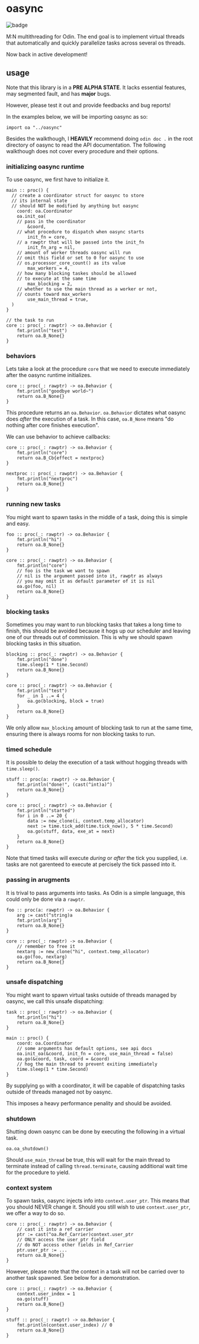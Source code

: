 # oasync

![badge](https://img.shields.io/badge/documentation%20taken%20seriously-ff7eb6)

M:N multithreading for Odin. The end goal is to implement virtual threads that 
automatically and quickly parallelize tasks across several os threads.

Now back in active development!

## usage
Note that this library is in a **PRE ALPHA STATE**. It lacks essential features,
may segmented fault, and has **major** bugs.

However, please test it out and provide feedbacks and bug reports!

In the examples below, we will be importing oasync as so: 
```odin 
import oa "../oasync"
```

Besides the walkthough, I **HEAVILY** recommend doing `odin doc .` in the 
root directory of oasync to read the API documentation. The following 
walkthough does not cover every procedure and their options.

### initializing oasync runtime
To use oasync, we first have to initialize it. 
```odin
main :: proc() {
  // create a coordinator struct for oasync to store 
  // its internal state
  // should NOT be modified by anything but oasync
	coord: oa.Coordinator
	oa.init_oa(
    // pass in the coordinator
		&coord,
    // what procedure to dispatch when oasync starts
		init_fn = core,
    // a rawptr that will be passed into the init_fn
		init_fn_arg = nil,
    // amount of worker threads oasync will run
    // omit this field or set to 0 for oasync to use 
    // os.processor_core_count() as its value
		max_workers = 4,
    // how many blocking taskes should be allowed 
    // to execute at the same time
		max_blocking = 2,
    // whether to use the main thread as a worker or not, 
    // counts toward max_workers
		use_main_thread = true,
  )
}

// the task to run
core :: proc(_: rawptr) -> oa.Behavior {
	fmt.println("test")
	return oa.B_None{}
}
```

### behaviors

Lets take a look at the procedure `core` that we need to 
execute immediately after the oasync runtime initializes.

```odin
core :: proc(_: rawptr) -> oa.Behavior {
	fmt.println("goodbye world~")
	return oa.B_None{}
}
```
This procedure returns an `oa.Behavior`. `oa.Behavior` dictates
what oasync does *after* the execution of a task. In this 
case, `oa.B_None` means "do nothing after core finishes execution".

We can use behavior to achieve callbacks:
```odin
core :: proc(_: rawptr) -> oa.Behavior {
	fmt.println("core")
	return oa.B_Cb{effect = nextproc}
}

nextproc :: proc(_: rawptr) -> oa.Behavior {
	fmt.println("nextproc")
	return oa.B_None{}
}
```

### running new tasks

You might want to spawn tasks in the middle of a task, doing 
this is simple and easy.

```odin
foo :: proc(_: rawptr) -> oa.Behavior {
	fmt.println("hi")
	return oa.B_None{}
}

core :: proc(_: rawptr) -> oa.Behavior {
	fmt.println("core")
	// foo is the task we want to spawn 
	// nil is the argument passed into it, rawptr as always 
	// you may omit it as default parameter of it is nil
	oa.go(foo, nil) 
	return oa.B_None{}
}
```

### blocking tasks
Sometimes you may want to run blocking tasks that takes a 
long time to finish, this should be avoided because it hogs 
up our scheduler and leaving one of our threads out of commission.
This is why we should spawn blocking tasks in this situation.
```odin
blocking :: proc(_: rawptr) -> oa.Behavior {
	fmt.println("done")
	time.sleep(1 * time.Second)
	return oa.B_None{}
}

core :: proc(_: rawptr) -> oa.Behavior {
	fmt.println("test")
	for _ in 1 ..= 4 {
		oa.go(blocking, block = true)
	}
	return oa.B_None{}
}
```
We only allow `max_blocking` amount of blocking task to run 
at the same time, ensuring there is always rooms for non blocking 
tasks to run.

### timed schedule
It is possible to delay the execution of a task without hogging 
threads with `time.sleep()`. 
```odin
stuff :: proc(a: rawptr) -> oa.Behavior {
	fmt.println("done!", (cast(^int)a)^)
	return oa.B_None{}
}

core :: proc(_: rawptr) -> oa.Behavior {
	fmt.println("started")
	for i in 0 ..= 20 {
		data := new_clone(i, context.temp_allocator)
		next := time.tick_add(time.tick_now(), 5 * time.Second)
		oa.go(stuff, data, exe_at = next)
	}
	return oa.B_None{}
}
```
Note that timed tasks will execute *during* or *after* the tick you supplied, 
i.e. tasks are not garenteed to execute at percisely the tick passed into it.

### passing in arugments
It is trival to pass arguments into tasks. As Odin is a simple 
language, this could only be done via a `rawptr`.
```odin
foo :: proc(a: rawptr) -> oa.Behavior {
	arg := cast(^string)a
	fmt.println(arg^)
	return oa.B_None{}
}

core :: proc(_: rawptr) -> oa.Behavior {
	// remember to free it
	nextarg := new_clone("hi", context.temp_allocator)
	oa.go(foo, nextarg)
	return oa.B_None{}
}
```

### unsafe dispatching
You might want to spawn virtual tasks outside of threads managed 
by oasync, we call this unsafe dispatching:
```odin
task :: proc(_: rawptr) -> oa.Behavior {
	fmt.println("hi")
	return oa.B_None{}
}

main :: proc() {
	coord: oa.Coordinator
	// some arguments has default options, see api docs
	oa.init_oa(&coord, init_fn = core, use_main_thread = false)
	oa.go(&coord, task, coord = &coord)
	// hog the main thread to prevent exiting immediately
	time.sleep(1 * time.Second)
}
```
By supplying `go` with a coordinator, it will be capable of 
dispatching tasks outside of threads managed not by oasync.

This imposes a heavy performance penality and should be 
avoided.

### shutdown
Shutting down oasync can be done by executing the following 
in a virtual task.
```odin
oa.oa_shutdown()
```
Should `use_main_thread` be true, this will wait for the main 
thread to terminate instead of calling `thread.terminate`, 
causing additional wait time for the procedure to yield.

### context system
To spawn tasks, oasync injects info into `context.user_ptr`. 
This means that you should NEVER change it. Should you still 
wish to use `context.user_ptr`, we offer a way to do so.
```odin 
core :: proc(_: rawptr) -> oa.Behavior {
	// cast it into a ref carrier
	ptr := cast(^oa.Ref_Carrier)context.user_ptr
	// ONLY access the user_ptr field 
	// do NOT access other fields in Ref_Carrier
	ptr.user_ptr := ...
	return oa.B_None{}
}
```

However, please note that the context in a task will not be 
carried over to another task spawned. See below for a 
demonstration.
```odin
core :: proc(_: rawptr) -> oa.Behavior {
	context.user_index = 1
	oa.go(stuff)
	return oa.B_None{}
}

stuff :: proc(_: rawptr) -> oa.Behavior {
	fmt.println(context.user_index) // 0
	return oa.B_None{}
}
```
